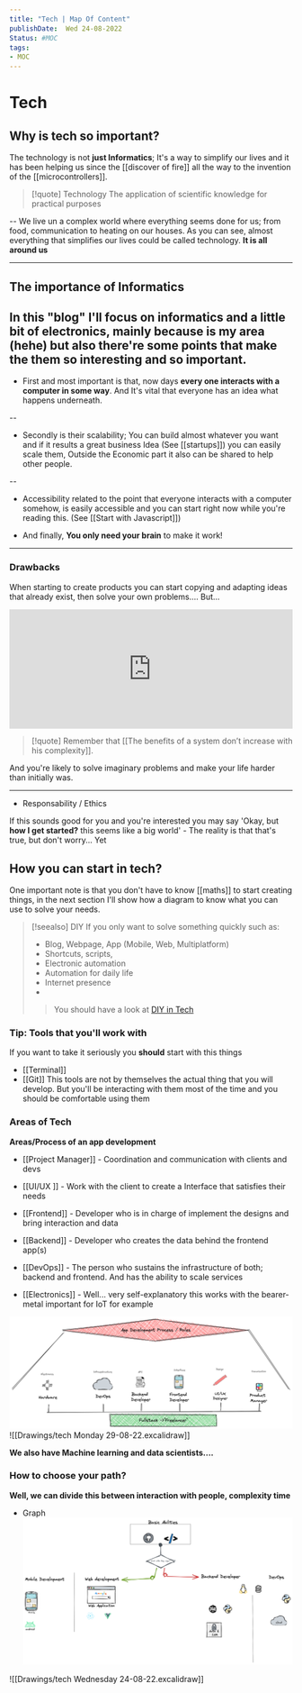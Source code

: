```yaml
---
title: "Tech | Map Of Content"
publishDate:  Wed 24-08-2022
Status: #MOC
tags:
- MOC
---
```


# Tech

## Why is tech so important?

The technology is not **just Informatics**; It's a way to simplify our lives and  it has been helping us since the [[discover of fire]] all the way to the invention of the [[microcontrollers]].   

> [!quote] Technology
>  The application of scientific knowledge for practical purposes

--
We live un a complex world where everything seems done for us; from food, communication to heating on our houses. As you can see, almost everything that simplifies our lives could be called technology. **It is all around us** 

---


## The importance of Informatics


In this "blog" I'll focus on informatics and a little bit of electronics, mainly because is my area (hehe) but also there're some points that make the them so interesting and so important.
--

- First and most important is that, now days **every one interacts with a computer in some way**.  And It's vital that everyone has an idea what happens underneath. 

--
- Secondly is their scalability; You can build almost whatever you want and if it results a great business Idea (See [[startups]]) you can easily scale them, Outside the Economic part it also can be shared to help other people.

--
- Accessibility related to the point that everyone interacts with a computer somehow, is easily accessible and you can start right now while you're reading this. (See [[Start with Javascript]])

- And finally, **You only need your brain** to make it work!

---

### Drawbacks

When starting to create products you can start copying and adapting ideas that already exist, then solve your own problems.... 
But...
<div style="width:100%;height:0;padding-bottom:42%;position:relative;"><iframe src="https://giphy.com/embed/10KIsXhwdoerHW" width="100%" height="100%" style="position:absolute" frameBorder="0" class="giphy-embed" allowFullScreen></iframe></div>

> [!quote] Remember that
[[The benefits of a system don’t increase with his complexity]]. 

And you're likely to solve imaginary problems and make your life harder than initially was.

---
- Responsability / Ethics

If this sounds good for you and you're interested you may say 'Okay, but **how I get started?** this seems like a big world' - The reality is that that's true, but don't worry... Yet 

## How **you**  can start in tech?

One important note is that you  don't have to know [[maths]] to start creating things, in the next section I'll show how a diagram to know what you can use to solve your needs. 


> [!seealso] DIY
>  If you only want to solve something quickly such as:
>  - Blog, Webpage, App (Mobile, Web, Multiplatform)
>  - Shortcuts, scripts, 
>  - Electronic automation
>  - Automation for daily life
>  - Internet presence
>  - 
>  > You should have a look at [DIY in Tech](DIY%20in%20Tech)


### Tip: Tools that you'll work with
If you want to take it seriously you **should** start with this things
- [[Terminal]]
- [[Git]]
This tools are not by themselves the actual thing that you will develop. But you'll be interacting with them most of the time and you should be comfortable using them


### Areas of Tech

**Areas/Process of an app development**

- [[Project Manager]] - Coordination and communication with clients and devs
- [[UI/UX ]] - Work with the client to create a Interface that satisfies their needs
- [[Frontend]] - Developer who is in charge of implement the designs and bring interaction and data
- [[Backend]] - Developer who creates the data behind the frontend app(s) 
- [[DevOps]] - The person who sustains the infrastructure of both; backend and frontend. And has the ability to scale services 

- [[Electronics]] - Well... very self-explanatory this works with the bearer-metal important for IoT for example

![](Files/Pasted%20image%2020220829222230.png)
![[Drawings/tech Monday 29-08-22.excalidraw]]


**We also have Machine learning and data scientists....**


### How to choose your path?

**Well, we can divide this between interaction with people, complexity time** 


- Graph
![](Files/Pasted%20image%2020220824153914.png)

![[Drawings/tech Wednesday 24-08-22.excalidraw]]